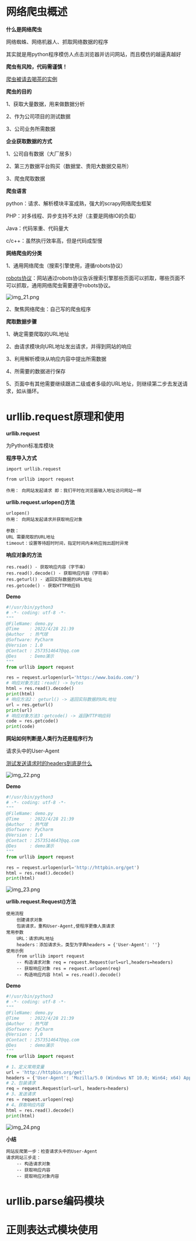 
# 网络爬虫概述

**什么是网络爬虫**

网络蜘蛛、网络机器人、抓取网络数据的程序

其实就是用python程序模仿人点击浏览器并访问网站，而且模仿的越逼真越好


**爬虫有风险，代码需谨慎！**

[爬虫被请去喝茶的实例](https://www.cnblogs.com/ityouknow/p/11684770.html)

**爬虫的目的**

1、获取大量数据，用来做数据分析

2、作为公司项目的测试数据

3、公司业务所需数据

**企业获取数据的方式**

1、公司自有数据（大厂居多）

2、第三方数据平台购买（数据堂、贵阳大数据交易所）

3、爬虫爬取数据 

**爬虫语言**

python：请求、解析模块丰富成熟，强大的scrapy网络爬虫框架

PHP：对多线程、异步支持不太好（主要是网络IO的负载）

Java：代码笨重、代码量大

c/c++：虽然执行效率高，但是代码成型慢

**网络爬虫的分类**

1、通用网络爬虫（搜索引擎使用，遵循robots协议）

[robots协议](https://www.baidu.com/robots.txt)：网站通过robots协议告诉搜索引擎那些页面可以抓取，哪些页面不可以抓取，通用网络爬虫需要遵守robots协议。

![img_21.png](../Image/img_21.png)

2、聚焦网络爬虫：自己写的爬虫程序

**爬取数据步骤**

1、确定需要爬取的URL地址

2、由请求模块向URL地址发出请求，并得到网站的响应

3、利用解析模块从响应内容中提出所需数据

4、所需要的数据进行保存
 
5、页面中有其他需要继续跟进二级或者多级的URL地址，则继续第二步去发送请求，如从循环。
  
# urllib.request原理和使用

**urllib.request**

为Python标准库模块

**程序导入方式**
```text
import urllib.request

from urllib import request

作用： 向网站发起请求 即：我们平时在浏览器输入地址访问网站一样
```


**urllib.request.urlopen()方法**
```text
urlopen()
作用： 向网站发起请求并获取响应对象

参数：
URL 需要爬取的URL地址
timeout：设置等待超时时间，指定时间内未响应抛出超时异常
```

**响应对象的方法**
```text
res.read() - 获取响应内容（字节串）
res.read().decode() - 获取响应内容（字符串）
res.geturl() - 返回实际数据的URL地址
res.getcode() - 获取HTTP响应码
```

**Demo**
```python
#!/usr/bin/python3
# -*- coding: utf-8 -*-
"""
@FileName: demo.py
@Time    : 2022/4/28 21:39
@Author  : 热气球
@Software: PyCharm
@Version : 1.0
@Contact : 2573514647@qq.com
@Des     : Demo演示
"""
from urllib import request

res = request.urlopen(url='https://www.baidu.com/')
# 响应对象方法1：read() -> bytes
html = res.read().decode()
print(html)
# 响应方法2： geturl() -> 返回实际数据的URL地址
url = res.geturl()
print(url)
# 响应对象方法3：getcode() -> 返回HTTP响应码
code = res.getcode()
print(code)
```

**网站如何判断是人类行为还是程序行为**

请求头中的User-Agent

[测试发送请求时的headers到底是什么](http://httpbin.org/get)

![img_22.png](../Image/img_22.png)

**Demo**
```python
#!/usr/bin/python3
# -*- coding: utf-8 -*-
"""
@FileName: demo.py
@Time    : 2022/4/28 21:39
@Author  : 热气球
@Software: PyCharm
@Version : 1.0
@Contact : 2573514647@qq.com
@Des     : demo演示
"""
from urllib import request

res = request.urlopen(url='http://httpbin.org/get')
html = res.read().decode()
print(html)
```

![img_23.png](../Image/img_23.png)

**urllib.request.Request()方法**
```text
使用流程
    创建请求对象
    包装请求，重构User-Agent,使程序更像人类请求
常用参数
    URL：请求URL地址
    headers：添加请求头，类型为字典headers = {'User-Agent': ''}
使用示例
    from urllib import request
    -- 构造请求对象 req = request.Request(url=url,headers=headers)
    -- 获取响应对象 res = request.urlopen(req)
    -- 构造响应内容 html = res.read().decode()
```
**Demo**
```python
#!/usr/bin/python3
# -*- coding: utf-8 -*-
"""
@FileName: demo.py
@Time    : 2022/4/28 21:39
@Author  : 热气球
@Software: PyCharm
@Version : 1.0
@Contact : 2573514647@qq.com
@Des     : demo演示
"""
from urllib import request

# 1、定义常用变量
url = 'http://httpbin.org/get'
headers = {'User-Agent': 'Mozilla/5.0 (Windows NT 10.0; Win64; x64) AppleWebKit/537.36 (KHTML, like Gecko) Chrome/99.0.4844.82 Safari/537.36'}
# 2、包装请求
req = request.Request(url=url, headers=headers)
# 3、发送请求
res = request.urlopen(req)
# 4、获取响应内容
html = res.read().decode()
print(html)
```
![img_24.png](../Image/img_24.png)

**小结**
```text
网站反爬第一步：检查请求头中的User-Agent
请求网站三步走：
    -- 构造请求对象
    -- 获取响应内容
    -- 提取响应对象内容
```
# urllib.parse编码模块



# 正则表达式模块使用


